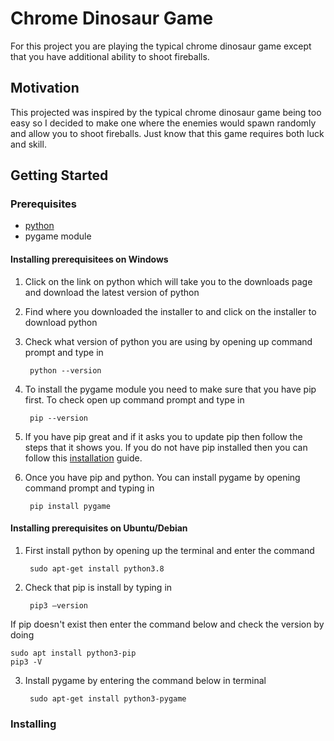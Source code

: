# Chrome Dinosaur Game

For this project you are playing the typical chrome dinosaur game except that you have additional ability to shoot fireballs.

## Motivation

This projected was inspired by the typical chrome dinosaur game being too easy so I decided to make one where the enemies would spawn randomly and allow you to shoot fireballs. Just know that this game requires both luck and skill.

## Getting Started

### Prerequisites

- [python](https://www.python.org/downloads/)
- pygame module

#### Installing prerequisitees on Windows
1. Click on the link on python which will take you to the downloads page and download the latest version of python
2. Find where you downloaded the installer to and click on the installer to download python
3. Check what version of python you are using by opening up command prompt and type in

        python --version

4. To install the pygame module you need to make sure that you have pip first. To check open up command prompt and type in

        pip --version

5. If you have pip great and if it asks you to update pip then follow the steps that it shows you. If you do not have pip installed then you can follow this [installation](https://www.liquidweb.com/kb/install-pip-windows/) guide.

6. Once you have pip and python. You can install pygame by opening command prompt and typing in

        pip install pygame

#### Installing prerequisites on Ubuntu/Debian
1. First install python by opening up the terminal and enter the command

        sudo apt-get install python3.8

2. Check that pip is install by typing in

        pip3 –version

If pip doesn't exist then enter the command below and check the version by doing

    sudo apt install python3-pip
    pip3 -V

3. Install pygame by entering the command below in terminal

        sudo apt-get install python3-pygame

### Installing